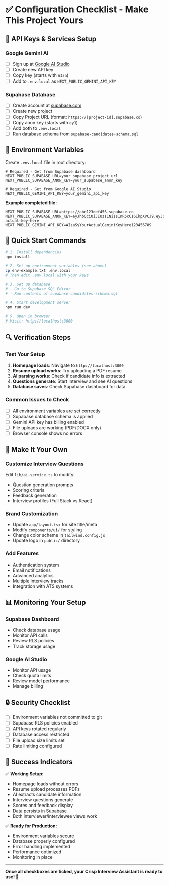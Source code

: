 # ✅ Configuration Checklist - Make This Project Yours

## 🔑 API Keys & Services Setup

### Google Gemini AI
- [ ] Sign up at [Google AI Studio](https://makersuite.google.com)
- [ ] Create new API key
- [ ] Copy key (starts with `AIza`)
- [ ] Add to `.env.local` as `NEXT_PUBLIC_GEMINI_API_KEY`

### Supabase Database
- [ ] Create account at [supabase.com](https://supabase.com)
- [ ] Create new project
- [ ] Copy Project URL (format: `https://[project-id].supabase.co`)
- [ ] Copy anon key (starts with `eyJ`)
- [ ] Add both to `.env.local`
- [ ] Run database schema from `supabase-candidates-schema.sql`

## 📝 Environment Variables

Create `.env.local` file in root directory:

```env
# Required - Get from Supabase dashboard
NEXT_PUBLIC_SUPABASE_URL=your_supabase_project_url
NEXT_PUBLIC_SUPABASE_ANON_KEY=your_supabase_anon_key

# Required - Get from Google AI Studio
NEXT_PUBLIC_GEMINI_API_KEY=your_gemini_api_key
```

**Example completed file:**
```env
NEXT_PUBLIC_SUPABASE_URL=https://abc123def456.supabase.co
NEXT_PUBLIC_SUPABASE_ANON_KEY=eyJhbGciOiJIUzI1NiIsInR5cCI6IkpXVCJ9.eyJpc3MiOiJzdXBhYmFzZSIsInJlZiI6ImFiYzEyM2RlZjQ1NiIsInJvbGUiOiJhbm9uIiwiaWF0IjoxNjI3MjA2ODAwLCJleHAiOjE5NDI3ODI4MDB9.your-actual-key-here
NEXT_PUBLIC_GEMINI_API_KEY=AIzaSyYourActualGeminiKeyHere123456789
```

## 🚀 Quick Start Commands

```bash
# 1. Install dependencies
npm install

# 2. Set up environment variables (see above)
cp env-example.txt .env.local
# Then edit .env.local with your keys

# 3. Set up database
# - Go to Supabase SQL Editor
# - Run contents of supabase-candidates-schema.sql

# 4. Start development server
npm run dev

# 5. Open in browser
# Visit: http://localhost:3000
```

## 🔍 Verification Steps

### Test Your Setup
1. **Homepage loads**: Navigate to `http://localhost:3000`
2. **Resume upload works**: Try uploading a PDF resume
3. **AI parsing works**: Check if candidate info is extracted
4. **Questions generate**: Start interview and see AI questions
5. **Database saves**: Check Supabase dashboard for data

### Common Issues to Check
- [ ] All environment variables are set correctly
- [ ] Supabase database schema is applied
- [ ] Gemini API key has billing enabled
- [ ] File uploads are working (PDF/DOCX only)
- [ ] Browser console shows no errors

## 🎯 Make It Your Own

### Customize Interview Questions
Edit `lib/ai-service.ts` to modify:
- Question generation prompts
- Scoring criteria
- Feedback generation
- Interview profiles (Full Stack vs React)

### Brand Customization
- Update `app/layout.tsx` for site title/meta
- Modify `components/ui/` for styling
- Change color scheme in `tailwind.config.js`
- Update logo in `public/` directory

### Add Features
- Authentication system
- Email notifications
- Advanced analytics
- Multiple interview tracks
- Integration with ATS systems

## 📊 Monitoring Your Setup

### Supabase Dashboard
- Check database usage
- Monitor API calls
- Review RLS policies
- Track storage usage

### Google AI Studio
- Monitor API usage
- Check quota limits
- Review model performance
- Manage billing

## 🔒 Security Checklist

- [ ] Environment variables not committed to git
- [ ] Supabase RLS policies enabled
- [ ] API keys rotated regularly
- [ ] Database access restricted
- [ ] File upload size limits set
- [ ] Rate limiting configured

## 🎉 Success Indicators

✅ **Working Setup:**
- Homepage loads without errors
- Resume upload processes PDFs
- AI extracts candidate information
- Interview questions generate
- Scores and feedback display
- Data persists in Supabase
- Both interviewer/interviewee views work

✅ **Ready for Production:**
- Environment variables secure
- Database properly configured
- Error handling implemented
- Performance optimized
- Monitoring in place

---

**Once all checkboxes are ticked, your Crisp Interview Assistant is ready to use! 🚀**